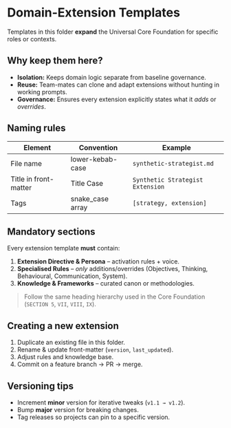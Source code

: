 # Domain-Extension Templates

Templates in this folder **expand** the Universal Core Foundation for specific roles or contexts.

## Why keep them here?

- **Isolation:** Keeps domain logic separate from baseline governance.  
- **Reuse:** Team-mates can clone and adapt extensions without hunting in working prompts.  
- **Governance:** Ensures every extension explicitly states what it *adds* or *overrides*.

## Naming rules

| Element | Convention | Example |
|---------|------------|---------|
| File name | lower-kebab-case | `synthetic-strategist.md` |
| Title in front-matter | Title Case | `Synthetic Strategist Extension` |
| Tags | snake_case array | `[strategy, extension]` |

## Mandatory sections

Every extension template **must** contain:

1. **Extension Directive & Persona** – activation rules + voice.  
2. **Specialised Rules** – *only* additions/overrides (Objectives, Thinking, Behavioural, Communication, System).  
3. **Knowledge & Frameworks** – curated canon or methodologies.

> Follow the same heading hierarchy used in the Core Foundation (`SECTION 5`, `VII`, `VIII`, `IX`).

## Creating a new extension

1. Duplicate an existing file in this folder.  
2. Rename & update front-matter (`version`, `last_updated`).  
3. Adjust rules and knowledge base.  
4. Commit on a feature branch → PR → merge.

## Versioning tips

- Increment **minor** version for iterative tweaks (`v1.1 → v1.2`).  
- Bump **major** version for breaking changes.  
- Tag releases so projects can pin to a specific version.
